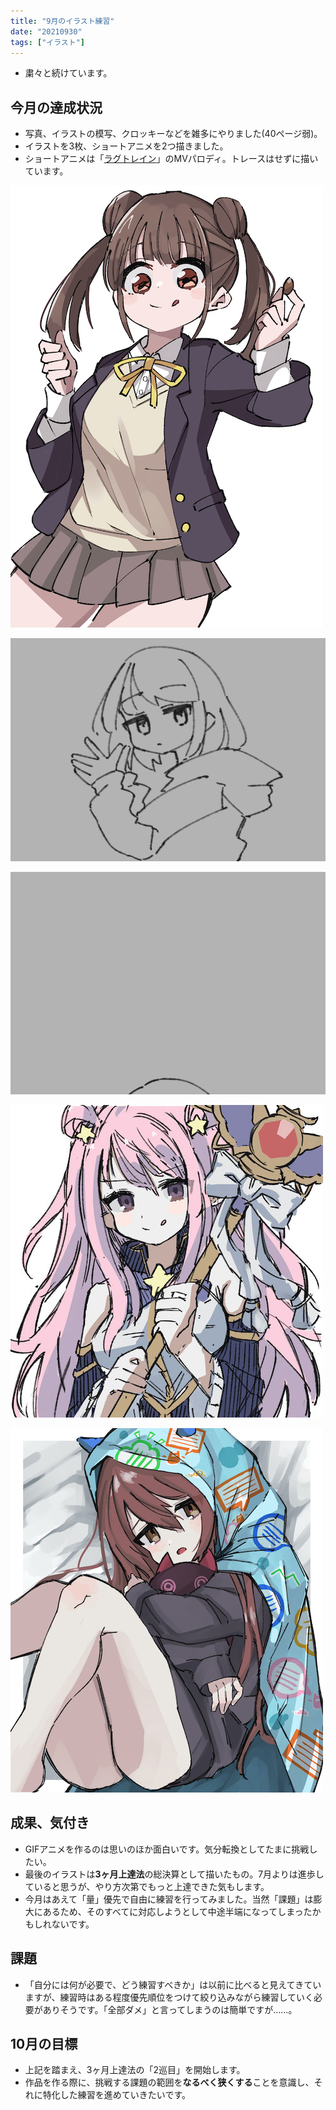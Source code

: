 ```yaml
---
title: "9月のイラスト練習"
date: "20210930"
tags: ["イラスト"]
---
```


- 粛々と続けています。

## 今月の達成状況

- 写真、イラストの模写、クロッキーなどを雑多にやりました(40ページ弱)。
- イラストを3枚、ショートアニメを2つ描きました。
- ショートアニメは「[ラグトレイン](https://www.youtube.com/watch?v=UnIhRpIT7nc&vl=ja)」のMVパロディ。トレースはせずに描いています。

![イラスト1](./01.jpg)

![イラスト2](./02.gif)

![イラスト3](./03.gif)

![イラスト4](./04.jpg)

![イラスト5](./05.jpg)

## 成果、気付き

- GIFアニメを作るのは思いのほか面白いです。気分転換としてたまに挑戦したい。
- 最後のイラストは**3ヶ月上達法**の総決算として描いたもの。7月よりは進歩していると思うが、やり方次第でもっと上達できた気もします。
- 今月はあえて「量」優先で自由に練習を行ってみました。当然「課題」は膨大にあるため、そのすべてに対応しようとして中途半端になってしまったかもしれないです。

## 課題

- 「自分には何が必要で、どう練習すべきか」は以前に比べると見えてきていますが、練習時はある程度優先順位をつけて絞り込みながら練習していく必要がありそうです。「全部ダメ」と言ってしまうのは簡単ですが……。

## 10月の目標

- 上記を踏まえ、3ヶ月上達法の「2巡目」を開始します。
- 作品を作る際に、挑戦する課題の範囲を**なるべく狭くする**ことを意識し、それに特化した練習を進めていきたいです。
